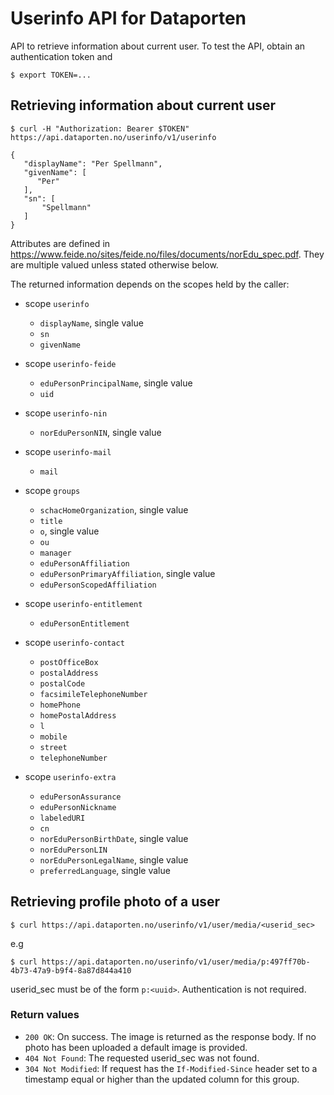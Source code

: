 # Userinfo API for Dataporten

API to retrieve information about current user. To test the API, obtain an authentication token and

    $ export TOKEN=...

## Retrieving information about current user

    $ curl -H "Authorization: Bearer $TOKEN" https://api.dataporten.no/userinfo/v1/userinfo

    {
       "displayName": "Per Spellmann",
       "givenName": [
          "Per"
       ],
       "sn": [
           "Spellmann"
       ]
    }


Attributes are defined in
https://www.feide.no/sites/feide.no/files/documents/norEdu_spec.pdf. They
are multiple valued unless stated otherwise below.

The returned information depends on the scopes held by the caller:

- scope `userinfo`

  - `displayName`, single value
  - `sn`
  - `givenName`

- scope `userinfo-feide`

  - `eduPersonPrincipalName`, single value
  - `uid`

- scope `userinfo-nin`

  - `norEduPersonNIN`, single value

- scope `userinfo-mail`

  - `mail`

- scope `groups`

  - `schacHomeOrganization`, single value
  - `title`
  - `o`, single value
  - `ou`
  - `manager`
  - `eduPersonAffiliation`
  - `eduPersonPrimaryAffiliation`, single value
  - `eduPersonScopedAffiliation`

- scope `userinfo-entitlement`

  - `eduPersonEntitlement`

- scope `userinfo-contact`

  - `postOfficeBox`
  - `postalAddress`
  - `postalCode`
  - `facsimileTelephoneNumber`
  - `homePhone`
  - `homePostalAddress`
  - `l`
  - `mobile`
  - `street`
  - `telephoneNumber`

- scope `userinfo-extra`

  - `eduPersonAssurance`
  - `eduPersonNickname`
  - `labeledURI`
  - `cn`
  - `norEduPersonBirthDate`, single value
  - `norEduPersonLIN`
  - `norEduPersonLegalName`, single value
  - `preferredLanguage`, single value


## Retrieving profile photo of a user

    $ curl https://api.dataporten.no/userinfo/v1/user/media/<userid_sec>

e.g

    $ curl https://api.dataporten.no/userinfo/v1/user/media/p:497ff70b-4b73-47a9-b9f4-8a87d844a410

userid_sec must be of the form `p:<uuid>`. Authentication is not required.

### Return values

- `200 OK`: On success. The image is returned as the response body. If no photo
  has been uploaded a default image  is provided.
- `404 Not Found`: The requested userid_sec was not found.
- `304 Not Modified`: If request has the `If-Modified-Since` header set to a timestamp equal or higher than the updated column for this group.
